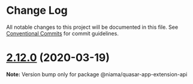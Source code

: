 # Change Log

All notable changes to this project will be documented in this file.
See [Conventional Commits](https://conventionalcommits.org) for commit guidelines.

# [2.12.0](https://github.com/niama-strategies/niama/compare/v2.7.1...v2.12.0) (2020-03-19)

**Note:** Version bump only for package @niama/quasar-app-extension-api
